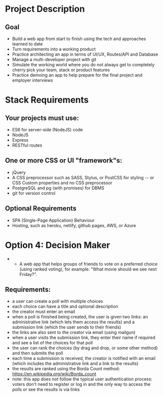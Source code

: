 # Project Description
## Goal
 - Build a web app from start to finish using the tech and approaches learned to date
 - Turn requirements into a working product
 - Practice architecting an app in terms of UI/UX, Routes/API and Database
 - Manage a multi-developer project with git
 - Simulate the working world where you do not always get to completely cherry pick your team, stack or product features
 - Practice demoing an app to help prepare for the final project and employer interviews

# Stack Requirements
## Your projects must use:
 - ES6 for server-side (NodeJS) code
 - NodeJS
 - Express
 - RESTful routes

## One or more CSS or UI "framework"s:
 - jQuery
 - A CSS preprocessor such as SASS, Stylus, or PostCSS for styling -- or CSS Custom properties and no CSS preprocessor
 - PostgreSQL and pg (with promises) for DBMS
 - git for version control

## Optional Requirements
 - SPA (Single-Page Application) Behaviour
 - Hosting, such as heroku, netlify, github pages, AWS, or Azure

# Option 4: Decision Maker
* - A web app that helps groups of friends to vote on a preferred choice (using ranked voting), for example: "What movie should we see next Friday?".

## Requirements:
 - a user can create a poll with multiple choices
 - each choice can have a title and optional description
 - the creator must enter an email
 - when a poll is finished being created, the user is given two links: an administrative link (which lets them access the results) and a submission link (which the user sends to their friends)
 - the links are also sent to the creator via email (using mailgun)
 - when a user visits the submission link, they enter their name if required and see a list of the choices for that poll
 - the user can rank the choices (by drag and drop, or some other method) and then submits the poll
 - each time a submission is received, the creator is notified with an email (which includes the administrative link and a link to the results)
 - the results are ranked using the Borda Count method: https://en.wikipedia.org/wiki/Borda_count
 - note: this app does not follow the typical user authentication process: voters don't need to register or log in and the only way to access the polls or see the results is via links